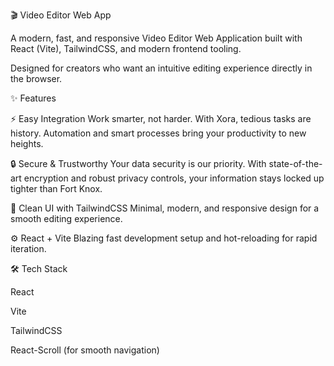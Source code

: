 🎬 Video Editor Web App

A modern, fast, and responsive Video Editor Web Application built with React (Vite), TailwindCSS, and modern frontend tooling.

Designed for creators who want an intuitive editing experience directly in the browser.

✨ Features

⚡ Easy Integration
Work smarter, not harder. With Xora, tedious tasks are history. Automation and smart processes bring your productivity to new heights.

🔒 Secure & Trustworthy
Your data security is our priority. With state-of-the-art encryption and robust privacy controls, your information stays locked up tighter than Fort Knox.

🎨 Clean UI with TailwindCSS
Minimal, modern, and responsive design for a smooth editing experience.

⚙️ React + Vite
Blazing fast development setup and hot-reloading for rapid iteration.

🛠️ Tech Stack

React

Vite

TailwindCSS

React-Scroll
(for smooth navigation)
